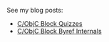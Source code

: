 See my blog posts:

* [C/ObjC Block Quizzes][quiz]
* [C/ObjC Block Byref Internals][byref]

[quiz]: http://www.idryman.org/blog/2012/09/29/c-objc-block-quizzes/
[byref]: http://www.idryman.org/blog/2012/09/29/c-objc-block-byref-internals/
